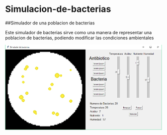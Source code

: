 # Simulacion-de-bacterias

##Simulador de una poblacion de bacterias

Este simulador de bacterias sirve como una manera de representar una poblacion de bacterias, podiendo modificar las condiciones ambientales


![representacion](Captura.PNG)
